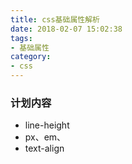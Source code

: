 ```yaml
---
title: css基础属性解析
date: 2018-02-07 15:02:38
tags:
- 基础属性
category: 
- css
---
```


### 计划内容
- line-height
- px、em、
- text-align

